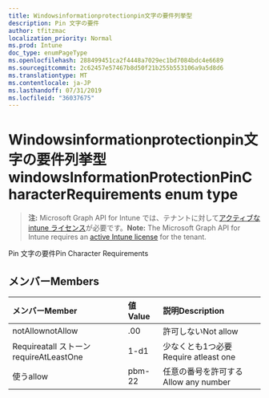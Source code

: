 ```yaml
---
title: Windowsinformationprotectionpin文字の要件列挙型
description: Pin 文字の要件
author: tfitzmac
localization_priority: Normal
ms.prod: Intune
doc_type: enumPageType
ms.openlocfilehash: 288499451ca2f4448a7029ec1bd7084bdc4e6689
ms.sourcegitcommit: 2c62457e57467b8d50f21b255b553106a9a5d8d6
ms.translationtype: MT
ms.contentlocale: ja-JP
ms.lasthandoff: 07/31/2019
ms.locfileid: "36037675"
---
```

# <a name="windowsinformationprotectionpincharacterrequirements-enum-type"></a><span data-ttu-id="935df-103">Windowsinformationprotectionpin文字の要件列挙型</span><span class="sxs-lookup"><span data-stu-id="935df-103">windowsInformationProtectionPinCharacterRequirements enum type</span></span>

> <span data-ttu-id="935df-104">**注:** Microsoft Graph API for Intune では、テナントに対して[アクティブな intune ライセンス](https://go.microsoft.com/fwlink/?linkid=839381)が必要です。</span><span class="sxs-lookup"><span data-stu-id="935df-104">**Note:** The Microsoft Graph API for Intune requires an [active Intune license](https://go.microsoft.com/fwlink/?linkid=839381) for the tenant.</span></span>

<span data-ttu-id="935df-105">Pin 文字の要件</span><span class="sxs-lookup"><span data-stu-id="935df-105">Pin Character Requirements</span></span>

## <a name="members"></a><span data-ttu-id="935df-106">メンバー</span><span class="sxs-lookup"><span data-stu-id="935df-106">Members</span></span>
|<span data-ttu-id="935df-107">メンバー</span><span class="sxs-lookup"><span data-stu-id="935df-107">Member</span></span>|<span data-ttu-id="935df-108">値</span><span class="sxs-lookup"><span data-stu-id="935df-108">Value</span></span>|<span data-ttu-id="935df-109">説明</span><span class="sxs-lookup"><span data-stu-id="935df-109">Description</span></span>|
|:---|:---|:---|
|<span data-ttu-id="935df-110">notAllow</span><span class="sxs-lookup"><span data-stu-id="935df-110">notAllow</span></span>|<span data-ttu-id="935df-111">.0</span><span class="sxs-lookup"><span data-stu-id="935df-111">0</span></span>|<span data-ttu-id="935df-112">許可しない</span><span class="sxs-lookup"><span data-stu-id="935df-112">Not allow</span></span>|
|<span data-ttu-id="935df-113">Requireatall ストーン</span><span class="sxs-lookup"><span data-stu-id="935df-113">requireAtLeastOne</span></span>|<span data-ttu-id="935df-114">1-d</span><span class="sxs-lookup"><span data-stu-id="935df-114">1</span></span>|<span data-ttu-id="935df-115">少なくとも1つ必要</span><span class="sxs-lookup"><span data-stu-id="935df-115">Require atleast one</span></span>|
|<span data-ttu-id="935df-116">使う</span><span class="sxs-lookup"><span data-stu-id="935df-116">allow</span></span>|<span data-ttu-id="935df-117">pbm-2</span><span class="sxs-lookup"><span data-stu-id="935df-117">2</span></span>|<span data-ttu-id="935df-118">任意の番号を許可する</span><span class="sxs-lookup"><span data-stu-id="935df-118">Allow any number</span></span>|




